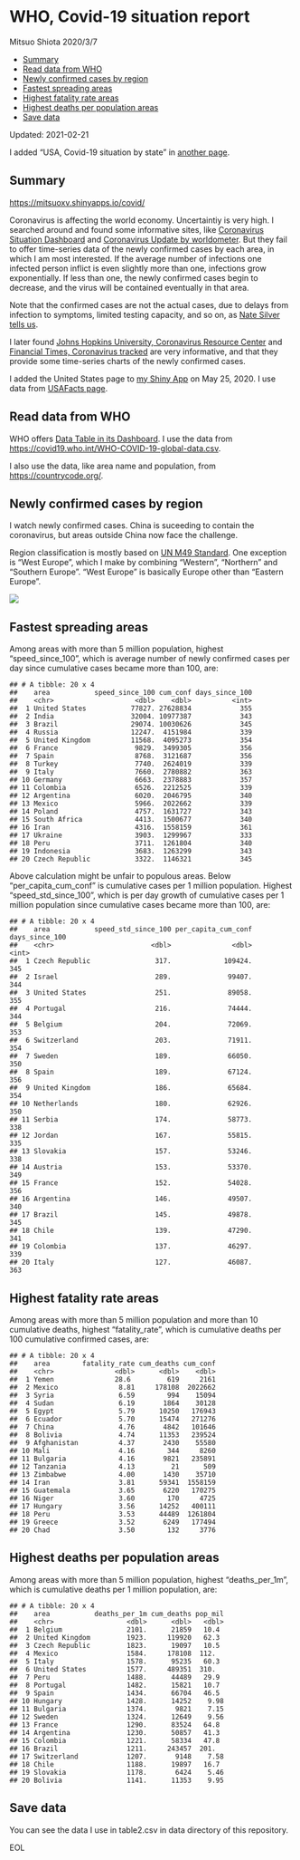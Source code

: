WHO, Covid-19 situation report
================
Mitsuo Shiota
2020/3/7

-   [Summary](#summary)
-   [Read data from WHO](#read-data-from-who)
-   [Newly confirmed cases by region](#newly-confirmed-cases-by-region)
-   [Fastest spreading areas](#fastest-spreading-areas)
-   [Highest fatality rate areas](#highest-fatality-rate-areas)
-   [Highest deaths per population
    areas](#highest-deaths-per-population-areas)
-   [Save data](#save-data)

Updated: 2021-02-21

I added “USA, Covid-19 situation by state” in [another page](USA.md).

## Summary

<https://mitsuoxv.shinyapps.io/covid/>

Coronavirus is affecting the world economy. Uncertaintiy is very high. I
searched around and found some informative sites, like [Coronavirus
Situation
Dashboard](https://who.maps.arcgis.com/apps/opsdashboard/index.html#/c88e37cfc43b4ed3baf977d77e4a0667)
and [Coronavirus Update by
worldometer](https://www.worldometers.info/coronavirus/). But they fail
to offer time-series data of the newly confirmed cases by each area, in
which I am most interested. If the average number of infections one
infected person inflict is even slightly more than one, infections grow
exponentially. If less than one, the newly confirmed cases begin to
decrease, and the virus will be contained eventually in that area.

Note that the confirmed cases are not the actual cases, due to delays
from infection to symptoms, limited testing capacity, and so on, as
[Nate Silver tells
us](https://fivethirtyeight.com/features/coronavirus-case-counts-are-meaningless/).

I later found [Johns Hopkins University, Coronavirus Resource
Center](https://coronavirus.jhu.edu/) and [Financial Times, Coronavirus
tracked](https://www.ft.com/content/a26fbf7e-48f8-11ea-aeb3-955839e06441)
are very informative, and that they provide some time-series charts of
the newly confirmed cases.

I added the United States page to [my Shiny
App](https://mitsuoxv.shinyapps.io/covid/) on May 25, 2020. I use data
from [USAFacts
page](https://usafacts.org/visualizations/coronavirus-covid-19-spread-map/).

## Read data from WHO

WHO offers [Data Table in its Dashboard](https://covid19.who.int/table).
I use the data from
<https://covid19.who.int/WHO-COVID-19-global-data.csv>.

I also use the data, like area name and population, from
<https://countrycode.org/>.

## Newly confirmed cases by region

I watch newly confirmed cases. China is suceeding to contain the
coronavirus, but areas outside China now face the challenge.

Region classification is mostly based on [UN M49
Standard](https://unstats.un.org/unsd/methodology/m49/). One exception
is “West Europe”, which I make by combining “Western”, “Northern” and
“Southern Europe”. “West Europe” is basically Europe other than “Eastern
Europe”.

![](README_files/figure-gfm/chart-1.png)<!-- -->

## Fastest spreading areas

Among areas with more than 5 million population, highest
“speed\_since\_100”, which is average number of newly confirmed cases
per day since cumulative cases became more than 100, are:

    ## # A tibble: 20 x 4
    ##    area           speed_since_100 cum_conf days_since_100
    ##    <chr>                    <dbl>    <dbl>          <int>
    ##  1 United States           77827. 27628834            355
    ##  2 India                   32004. 10977387            343
    ##  3 Brazil                  29074. 10030626            345
    ##  4 Russia                  12247.  4151984            339
    ##  5 United Kingdom          11568.  4095273            354
    ##  6 France                   9829.  3499305            356
    ##  7 Spain                    8768.  3121687            356
    ##  8 Turkey                   7740.  2624019            339
    ##  9 Italy                    7660.  2780882            363
    ## 10 Germany                  6663.  2378883            357
    ## 11 Colombia                 6526.  2212525            339
    ## 12 Argentina                6020.  2046795            340
    ## 13 Mexico                   5966.  2022662            339
    ## 14 Poland                   4757.  1631727            343
    ## 15 South Africa             4413.  1500677            340
    ## 16 Iran                     4316.  1558159            361
    ## 17 Ukraine                  3903.  1299967            333
    ## 18 Peru                     3711.  1261804            340
    ## 19 Indonesia                3683.  1263299            343
    ## 20 Czech Republic           3322.  1146321            345

Above calculation might be unfair to populous areas. Below
“per\_capita\_cum\_conf” is cumulative cases per 1 million population.
Highest “speed\_std\_since\_100”, which is per day growth of cumulative
cases per 1 million population since cumulative cases became more than
100, are:

    ## # A tibble: 20 x 4
    ##    area           speed_std_since_100 per_capita_cum_conf days_since_100
    ##    <chr>                        <dbl>               <dbl>          <int>
    ##  1 Czech Republic                317.             109424.            345
    ##  2 Israel                        289.              99407.            344
    ##  3 United States                 251.              89058.            355
    ##  4 Portugal                      216.              74444.            344
    ##  5 Belgium                       204.              72069.            353
    ##  6 Switzerland                   203.              71911.            354
    ##  7 Sweden                        189.              66050.            350
    ##  8 Spain                         189.              67124.            356
    ##  9 United Kingdom                186.              65684.            354
    ## 10 Netherlands                   180.              62926.            350
    ## 11 Serbia                        174.              58773.            338
    ## 12 Jordan                        167.              55815.            335
    ## 13 Slovakia                      157.              53246.            338
    ## 14 Austria                       153.              53370.            349
    ## 15 France                        152.              54028.            356
    ## 16 Argentina                     146.              49507.            340
    ## 17 Brazil                        145.              49878.            345
    ## 18 Chile                         139.              47290.            341
    ## 19 Colombia                      137.              46297.            339
    ## 20 Italy                         127.              46087.            363

## Highest fatality rate areas

Among areas with more than 5 million population and more than 10
cumulative deaths, highest “fatality\_rate”, which is cumulative deaths
per 100 cumulative confirmed cases, are:

    ## # A tibble: 20 x 4
    ##    area        fatality_rate cum_deaths cum_conf
    ##    <chr>               <dbl>      <dbl>    <dbl>
    ##  1 Yemen               28.6         619     2161
    ##  2 Mexico               8.81     178108  2022662
    ##  3 Syria                6.59        994    15094
    ##  4 Sudan                6.19       1864    30128
    ##  5 Egypt                5.79      10250   176943
    ##  6 Ecuador              5.70      15474   271276
    ##  7 China                4.76       4842   101646
    ##  8 Bolivia              4.74      11353   239524
    ##  9 Afghanistan          4.37       2430    55580
    ## 10 Mali                 4.16        344     8260
    ## 11 Bulgaria             4.16       9821   235891
    ## 12 Tanzania             4.13         21      509
    ## 13 Zimbabwe             4.00       1430    35710
    ## 14 Iran                 3.81      59341  1558159
    ## 15 Guatemala            3.65       6220   170275
    ## 16 Niger                3.60        170     4725
    ## 17 Hungary              3.56      14252   400111
    ## 18 Peru                 3.53      44489  1261804
    ## 19 Greece               3.52       6249   177494
    ## 20 Chad                 3.50        132     3776

## Highest deaths per population areas

Among areas with more than 5 million population, highest
“deaths\_per\_1m”, which is cumulative deaths per 1 million population,
are:

    ## # A tibble: 20 x 4
    ##    area           deaths_per_1m cum_deaths pop_mil
    ##    <chr>                  <dbl>      <dbl>   <dbl>
    ##  1 Belgium                2101.      21859   10.4 
    ##  2 United Kingdom         1923.     119920   62.3 
    ##  3 Czech Republic         1823.      19097   10.5 
    ##  4 Mexico                 1584.     178108  112.  
    ##  5 Italy                  1578.      95235   60.3 
    ##  6 United States          1577.     489351  310.  
    ##  7 Peru                   1488.      44489   29.9 
    ##  8 Portugal               1482.      15821   10.7 
    ##  9 Spain                  1434.      66704   46.5 
    ## 10 Hungary                1428.      14252    9.98
    ## 11 Bulgaria               1374.       9821    7.15
    ## 12 Sweden                 1324.      12649    9.56
    ## 13 France                 1290.      83524   64.8 
    ## 14 Argentina              1230.      50857   41.3 
    ## 15 Colombia               1221.      58334   47.8 
    ## 16 Brazil                 1211.     243457  201.  
    ## 17 Switzerland            1207.       9148    7.58
    ## 18 Chile                  1188.      19897   16.7 
    ## 19 Slovakia               1178.       6424    5.46
    ## 20 Bolivia                1141.      11353    9.95

## Save data

You can see the data I use in table2.csv in data directory of this
repository.

EOL
